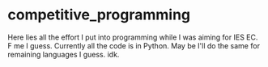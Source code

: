 # competitive_programming
Here lies all the effort I put into programming while I was aiming for IES EC. F me I guess. Currently all the code is in Python. May be I'll do the same for remaining languages I guess. idk. 
